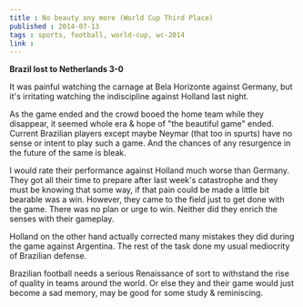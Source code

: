 ```yaml
---
title : No beauty any more (World Cup Third Place)
published : 2014-07-13
tags : sports, football, world-cup, wc-2014
link :
---
```


__Brazil lost to Netherlands 3-0__

It was painful watching the carnage at Bela Horizonte against Germany, but it's irritating watching the indiscipline against Holland last night.

As the game ended and the crowd booed the home team while they disappear, it seemed whole era & hope of "the beautiful game" ended. Current Brazilian players except maybe Neymar (that too in spurts) have no sense or intent to play such a game. And the chances of any resurgence in the future of the same is bleak.

I would rate their performance against Holland much worse than Germany. They got all their time to prepare after last week's catastrophe and they must be knowing that some way, if that pain could be made a little bit bearable was a win. However, they came to the field just to get done with the game. There was no plan or urge to win. Neither did they enrich the senses with their gameplay.

Holland on the other hand actually corrected many mistakes they did during the game against Argentina. The rest of the task done my usual mediocrity of Brazilian defense.

Brazilian football needs a serious Renaissance of sort to withstand the rise of quality in teams around the world. Or else they and their game would just become a sad memory, may be good for some study & reminiscing.
